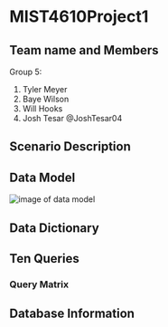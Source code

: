 # MIST4610Project1
## Team name and Members
Group 5:
1) Tyler Meyer
2) Baye Wilson
3) Will Hooks
4) Josh Tesar @JoshTesar04
## Scenario Description
## Data Model
![image of data model](<img width="1235" height="659" alt="Screenshot 2025-09-21 at 2 52 02 PM" src="https://github.com/user-attachments/assets/b322dbf1-847e-4d14-b6f6-b57af839ab05" />
)

## Data Dictionary
## Ten Queries
### Query Matrix
## Database Information
